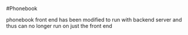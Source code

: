 #Phonebook

phonebook front end has been modified to run with backend server and thus can no longer run on just the front end
